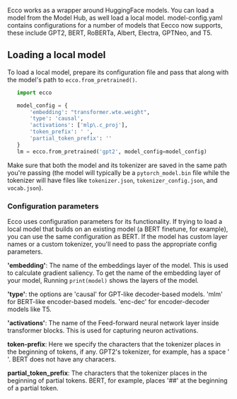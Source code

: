 Ecco works as a wrapper around HuggingFace models. You can load a model from the Model Hub, as well load a local model. model-config.yaml contains configurations for a number of models that Eecco now supports, these include GPT2, BERT, RoBERTa, Albert, Electra, GPTNeo, and T5.

## Loading a local model
To load a local model, prepare its configuration file and pass that along with the model's path to `ecco.from_pretrained()`.

 ```python
    import ecco

    model_config = {
        'embedding': "transformer.wte.weight",
        'type': 'causal',
        'activations': ['mlp\.c_proj'],
        'token_prefix': ' ',
        'partial_token_prefix': ''
    }
    lm = ecco.from_pretrained('gpt2', model_config=model_config)
 ```

Make sure that both the model and its tokenizer are saved in the same path you're passing (the model will typically be a `pytorch_model.bin` file while the tokenizer will have files like `tokenizer.json`, `tokenizer_config.json`, and `vocab.json`).

### Configuration parameters
Ecco uses configuration parameters for its functionality. If trying to load a local model that builds on an existing model (a BERT finetune, for example), you can use the same configuration as BERT. If the model has custom layer names or a custom tokenizer, you'll need to pass the appropriate config parameters.

**'embedding'**: The name of the embeddings layer of the model. This is used to calculate gradient saliency. To get the name of the embedding layer of your model, Running `print(model)` shows the layers of the model. 

**'type'**: the options are 'causal' for GPT-like decoder-based models. 'mlm' for BERT-like encoder-based models. 'enc-dec' for encoder-decoder models like T5.

**'activations'**: The name of the Feed-forward neural network layer inside transformer blocks. This is used for capturing neuron activations.

**token-prefix**: Here we specify the characters that the tokenizer places in the beginning of tokens, if any. GPT2's tokenizer, for example, has a space ' '. BERT does not have any characers.

**partial_token_prefix**: The characters that the tokenizer places in the beginning of partial tokens. BERT, for example, places '##' at the beginning of a partial token.